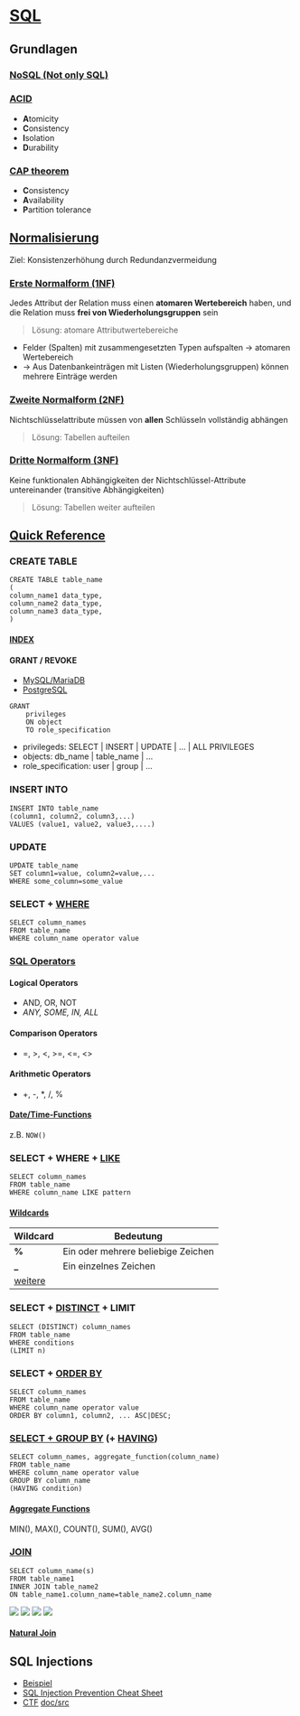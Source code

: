 # [SQL](https://www.w3schools.com/sql)

<!-- toc -->

## Grundlagen

### [NoSQL (Not only SQL)](https://en.wikipedia.org/wiki/NoSQL)

### [ACID](https://en.wikipedia.org/wiki/ACID)

* **A**tomicity
* **C**onsistency
* **I**solation
* **D**urability

### [CAP theorem](https://en.wikipedia.org/wiki/CAP_theorem)

* **C**onsistency
* **A**vailability
* **P**artition tolerance


## [Normalisierung](https://de.wikipedia.org/wiki/Normalisierung_(Datenbank))

Ziel: Konsistenzerhöhung durch Redundanzvermeidung


### [Erste Normalform (1NF)](https://de.wikipedia.org/wiki/Normalisierung_(Datenbank)#Erste_Normalform_(1NF))

Jedes Attribut der Relation muss einen **atomaren Wertebereich** haben, und die Relation muss **frei von Wiederholungsgruppen** sein

> Lösung: atomare Attributwertebereiche
* Felder (Spalten) mit zusammengesetzten Typen aufspalten -> atomaren Wertebereich
* -> Aus Datenbankeinträgen mit Listen (Wiederholungsgruppen) können mehrere Einträge werden


### [Zweite Normalform (2NF)](https://de.wikipedia.org/wiki/Normalisierung_(Datenbank)#Zweite_Normalform_(2NF))

Nichtschlüsselattribute müssen von **allen** Schlüsseln vollständig abhängen

> Lösung: Tabellen aufteilen


### [Dritte Normalform (3NF)](https://de.wikipedia.org/wiki/Normalisierung_(Datenbank)#Dritte_Normalform_(3NF))

Keine funktionalen Abhängigkeiten der Nichtschlüssel-Attribute untereinander (transitive Abhängigkeiten)

> Lösung: Tabellen weiter aufteilen


## [Quick Reference](https://www.w3schools.com/sql/sql_quickref.asp)

### CREATE TABLE

```
CREATE TABLE table_name
(
column_name1 data_type,
column_name2 data_type,
column_name3 data_type,
)
```

#### [INDEX](https://www.w3schools.com/SQL/sql_ref_index.asp)

#### GRANT / REVOKE

* [MySQL/MariaDB](https://mariadb.com/kb/en/grant/)
* [PostgreSQL](https://www.postgresql.org/docs/current/sql-grant.html)

```
GRANT
    privileges
    ON object
    TO role_specification
```

* privilegeds: SELECT | INSERT | UPDATE | … | ALL PRIVILEGES
* objects: db\_name | table\_name | …
* role\_specification: user | group | …


### INSERT INTO
```
INSERT INTO table_name
(column1, column2, column3,...)
VALUES (value1, value2, value3,....)
```

### UPDATE
```
UPDATE table_name
SET column1=value, column2=value,...
WHERE some_column=some_value
```

### SELECT + [WHERE](https://www.w3schools.com/sql/sql_where.asp)
```
SELECT column_names
FROM table_name
WHERE column_name operator value
```

### [SQL Operators](https://www.w3schools.com/sql/sql_operators.asp)

#### Logical Operators

* AND, OR, NOT
* *ANY, SOME, IN, ALL*

#### Comparison Operators

* =, >, <, >=, <=, <>

#### Arithmetic Operators

* +, -, \*, /, %

#### [Date/Time-Functions](https://www.w3schools.com/SQL/func_mysql_now.asp)

z.B.
`NOW()`


### SELECT + WHERE + [LIKE](https://www.w3schools.com/sql/sql_like.asp)

```
SELECT column_names
FROM table_name
WHERE column_name LIKE pattern
```


#### [Wildcards](https://www.w3schools.com/sql/sql_wildcards.asp)

| Wildcard | Bedeutung |
| -------- | --------- |
| **%** | Ein oder mehrere beliebige Zeichen |
| **_** | Ein einzelnes Zeichen |
| [weitere](https://www.w3schools.com/sql/sql_wildcards.asp) ||


### SELECT + [DISTINCT](https://www.w3schools.com/sql/sql_distinct.asp) + LIMIT
```
SELECT (DISTINCT) column_names
FROM table_name
WHERE conditions
(LIMIT n)
```


### SELECT + [ORDER BY](https://www.w3schools.com/sql/sql_orderby.asp)
```
SELECT column_names
FROM table_name
WHERE column_name operator value
ORDER BY column1, column2, ... ASC|DESC;
```

### [SELECT + GROUP BY](https://www.w3schools.com/sql/sql_groupby.asp) (+ [HAVING](https://www.w3schools.com/sql/sql_having.asp))
```
SELECT column_names, aggregate_function(column_name)
FROM table_name
WHERE column_name operator value
GROUP BY column_name
(HAVING condition)
```

#### [Aggregate Functions](https://www.w3schools.com/sql/sql_aggregate_functions.asp)
MIN(), MAX(), COUNT(), SUM(), AVG()


### [JOIN](https://www.w3schools.com/sql/sql_join.asp)
```
SELECT column_name(s)
FROM table_name1
INNER JOIN table_name2
ON table_name1.column_name=table_name2.column_name
```

![](https://www.w3schools.com/sql/img_inner_join.png)
![](https://www.w3schools.com/sql/img_left_join.png)
![](https://www.w3schools.com/sql/img_right_join.png)
![](https://www.w3schools.com/sql/img_full_outer_join.png)


#### [Natural Join](https://www.w3resource.com/sql/joins/natural-join.php)



## SQL Injections

* [Beispiel](https://github.com/johannesloetzsch/LF7/tree/main/src/examples/rest/python)
* [SQL Injection Prevention Cheat Sheet](https://cheatsheetseries.owasp.org/cheatsheets/SQL_Injection_Prevention_Cheat_Sheet.html)
* [CTF](https://juice-shop.herokuapp.com/) [doc/src](https://owasp.org/www-project-juice-shop/)
